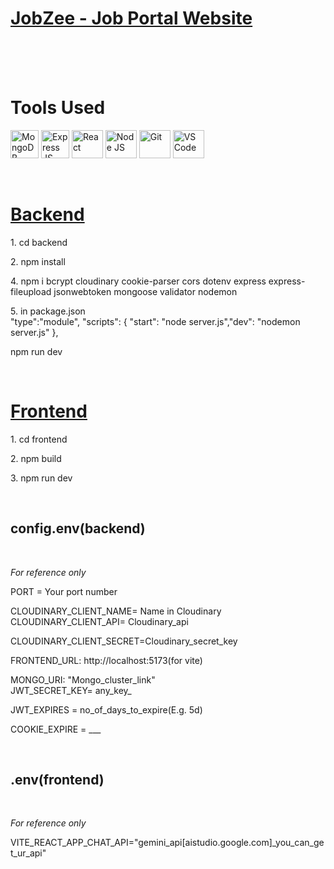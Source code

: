 <h1><u>JobZee - Job Portal Website</u></h1>
<br><br>

<br>
<h1>Tools Used</h1>
<p align="left">
  <img src="https://www.vectorlogo.zone/logos/mongodb/mongodb-ar21.svg" alt="MongoDB" width="45" height="45">
  <img src="https://www.vectorlogo.zone/logos/expressjs/expressjs-icon.svg" alt="Express JS" width="45" height="45">
  <img src="https://www.vectorlogo.zone/logos/reactjs/reactjs-ar21.svg" alt="React" width="50" height="45">
  <img src="https://www.vectorlogo.zone/logos/nodejs/nodejs-horizontal.svg" alt="Node JS" width="50" height="45">
  <img src="https://www.vectorlogo.zone/logos/git-scm/git-scm-ar21.svg" alt="Git" width="50" height="45">
  <img src="https://www.vectorlogo.zone/logos/visualstudio_code/visualstudio_code-ar21.svg" alt="VS Code" width="50" height="45">
<!--   <img src="" alt="" width="" height=""> -->
  
</p>
<br>

<h1><u>Backend</u></h1>
<p>1. cd backend</p>
<p>2. npm install</p>
<p>4. npm i bcrypt cloudinary cookie-parser cors dotenv express express-fileupload jsonwebtoken mongoose validator nodemon</p>
<p>5. in package.json<br>"type":"module",
 "scripts": {
    "start": "node server.js","dev": "nodemon server.js"
  },</p>
<p>npm run dev</p>

<br>

<h1><u>Frontend</u></h1>
<p>1. cd frontend</p>
<p>2. npm build</p>
<p>3. npm run dev</p>
<br>


<h2>config.env(backend)</h2><br>
<p><i>For reference only</i></p>
<p>PORT = Your port number<br>

CLOUDINARY_CLIENT_NAME= Name in Cloudinary<br>
CLOUDINARY_CLIENT_API= Cloudinary_api<br>

CLOUDINARY_CLIENT_SECRET=Cloudinary_secret_key<br>

FRONTEND_URL: http://localhost:5173(for vite)<br>


MONGO_URI: "Mongo_cluster_link"<br>
JWT_SECRET_KEY= any_key_<br>

JWT_EXPIRES = no_of_days_to_expire(E.g. 5d)<br>

COOKIE_EXPIRE = ___<br>
</p>
<br>

<h2>.env(frontend)</h2><br>
<p><i>For reference only</i></p>
<p>VITE_REACT_APP_CHAT_API="gemini_api[aistudio.google.com]_you_can_get_ur_api"<br>
</p>

